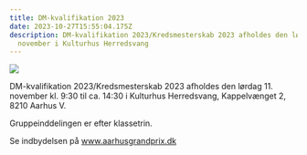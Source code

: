```yaml
---
title: DM-kvalifikation 2023
date: 2023-10-27T15:55:04.175Z
description: DM-kvalifikation 2023/Kredsmesterskab 2023 afholdes den lørdag 11.
  november i Kulturhus Herredsvang
---
```

![](/images/skakspil.jpg)

DM-kvalifikation 2023/Kredsmesterskab 2023 afholdes den lørdag 11. november kl. 9:30 til ca. 14:30 i Kulturhus Herredsvang, Kappelvænget 2, 8210 Aarhus V. 

G﻿ruppeinddelingen er efter klassetrin. 

S﻿e indbydelsen på www.aarhusgrandprix.dk